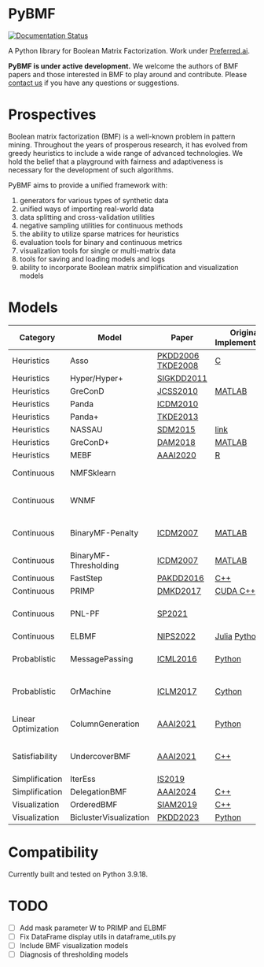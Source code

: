 # PyBMF

[![Documentation Status](https://readthedocs.org/projects/pybmf/badge/?version=latest)](https://pybmf.readthedocs.io/en/latest/?badge=latest)


A Python library for Boolean Matrix Factorization.
Work under [Preferred.ai](https://preferred.ai/).

**PyBMF is under active development.** We welcome the authors of BMF papers and those interested in BMF to play around and contribute. Please [contact us](nie.ht@outlook.com) if you have any questions or suggestions.


# Prospectives

Boolean matrix factorization (BMF) is a well-known problem in pattern mining. Throughout the years of prosperous research, it has evolved from greedy heuristics to include a wide range of advanced technologies. We hold the belief that a playground with fairness and adaptiveness is necessary for the development of such algorithms.

PyBMF aims to provide a unified framework with:

1. generators for various types of synthetic data
2. unified ways of importing real-world data
3. data splitting and cross-validation utilities
4. negative sampling utilities for continuous methods
5. the ability to utilize sparse matrices for heuristics
6. evaluation tools for binary and continuous metrics
7. visualization tools for single or multi-matrix data
8. tools for saving and loading models and logs
9. ability to incorporate Boolean matrix simplification and visualization models


# Models

| **Category**        | **Model**              | **Paper**                                                                                                                        | **Original Implementation**                                                                 | **In PyBMF**                          |
|---------------------|------------------------|----------------------------------------------------------------------------------------------------------------------------------|---------------------------------------------------------------------------------------------|---------------------------------------|
| Heuristics          | Asso                   | [PKDD2006](https://cs.uef.fi/~pauli/papers/dbp.pdf) [TKDE2008](http://doi.ieeecomputersociety.org/10.1109/TKDE.2008.53)          | [C](https://cs.uef.fi/~pauli//src/DBP-progs/)                                               | ✅                                     |
| Heuristics          | Hyper/Hyper+           | [SIGKDD2011](https://link.springer.com/article/10.1007/s10618-010-0203-9)                                                        |                                                                                             | ✅                                     |
| Heuristics          | GreConD                | [JCSS2010](https://www.sciencedirect.com/science/article/pii/S0022000009000415)                                                  | [MATLAB](https://github.com/martin-trnecka/matrix-factorization-algorithms)                 | ✅                                     |
| Heuristics          | Panda                  | [ICDM2010](https://epubs.siam.org/doi/abs/10.1137/1.9781611972801.15)                                                            |                                                                                             | ✅                                     |
| Heuristics          | Panda+                 | [TKDE2013](https://ieeexplore.ieee.org/abstract/document/6682889/)                                                               |                                                                                             | ✅                                     |
| Heuristics          | NASSAU                 | [SDM2015](http://dx.doi.org/10.1137/1.9781611974010.37)                                                                          | [link](https://cs.uef.fi/~pauli/nassau/)                                                    |                                       |
| Heuristics          | GreConD+               | [DAM2018](https://www.sciencedirect.com/science/article/pii/S0166218X18303755)                                                   | [MATLAB](https://github.com/martin-trnecka/matrix-factorization-algorithms)                 | ✅                                     |
| Heuristics          | MEBF                   | [AAAI2020](https://ojs.aaai.org/index.php/AAAI/article/view/6072/5928)                                                           | [R](https://github.com/clwan/MEBF)                                                          | ✅                                     |
| Continuous          | NMFSklearn             |                                                                                                                                  |                                                                                             | 🛞 Wrapper of sklearn.nmf             |
| Continuous          | WNMF                   |                                                                                                                                  |                                                                                             | ✅ Multiplicative update               |
| Continuous          | BinaryMF-Penalty       | [ICDM2007](https://ieeexplore.ieee.org/abstract/document/4470263/)                                                               | [MATLAB](https://github.com/ZhongYuanZhang/BMF)                                             | ✅ Multiplicative update               |
| Continuous          | BinaryMF-Thresholding  | [ICDM2007](https://ieeexplore.ieee.org/abstract/document/4470263/)                                                               | [MATLAB](https://github.com/ZhongYuanZhang/BMF)                                             | ✅ Line search                         |
| Continuous          | FastStep               | [PAKDD2016](https://link.springer.com/chapter/10.1007/978-3-319-31753-3_37)                                                      | [C++](http://cs.cmu.edu/~maraujo/faststep/)                                                 | ✅ Line search                         |
| Continuous          | PRIMP                  | [DMKD2017](https://dl.acm.org/doi/abs/10.1007/s10618-017-0508-z)                                                                 | [CUDA C++](https://sfb876.tu-dortmund.de/primp/index.html)                                  | ✅ PALM                                |
| Continuous          | PNL-PF                 | [SP2021](https://www.sciencedirect.com/science/article/pii/S0165168420303534)                                                    |                                                                                             | ✅ Multiplicative update               |
| Continuous          | ELBMF                  | [NIPS2022](https://proceedings.neurips.cc/paper_files/paper/2022/hash/1e8730e2ccd6cefcf70a98dd90d9af6a-Abstract-Conference.html) | [Julia](https://eda.rg.cispa.io/prj/elbmf/) [Python](https://github.com/sdall/elbmf-python) | ✅ PALM                                |
| Probablistic        | MessagePassing         | [ICML2016](http://proceedings.mlr.press/v48/ravanbakhsha16.html)                                                                 | [Python](https://github.com/mravanba/BooleanFactorization)                                  | 🛞 Wrapper of original implementation |
| Probablistic        | OrMachine              | [ICLM2017](https://proceedings.mlr.press/v70/rukat17a.html)                                                                      | [Cython](https://github.com/TammoR/OrMachine/)                                              | 🛞 Wrapper of original implementation |
| Linear Optimization | ColumnGeneration       | [AAAI2021](https://ojs.aaai.org/index.php/AAAI/article/view/16500/16307)                                                         | [Python](https://github.com/kovacsrekaagnes/rank_k_Binary_Matrix_Factorisation)             | 🛞 Wrapper of original implementation |
| Satisfiability      | UndercoverBMF          | [AAAI2021](https://ojs.aaai.org/index.php/AAAI/article/view/16500/16307)                                                         | [C++](https://github.com/FlorentAvellaneda/UndercoverBMF)                                   | 🛞 Wrapper of original implementation |
| Simplification      | IterEss                | [IS2019](https://www.sciencedirect.com/science/article/pii/S0020025519301902)                                                    |                                                                                             |                                       |
| Simplification      | DelegationBMF          | [AAAI2024](https://ojs.aaai.org/index.php/AAAI/article/view/30049)                                                               | [C++](https://github.com/FlorentAvellaneda/Delegation_BMF)                                  |                                       |
| Visualization       | OrderedBMF             | [SIAM2019](https://doi.org/10.1137/1.9781611975673.82)                                                                           | [C++](https://cs.uef.fi/~pauli/bmf/ordered_bmf/)                                            |                                       |
| Visualization       | BiclusterVisualization | [PKDD2023](https://cs.uef.fi/~pauli/papers/marette23visualizing.pdf)                                                             | [Python](https://github.com/tmarette/biclusterVisualization)                                |                                       |

# Compatibility

Currently built and tested on Python 3.9.18.

# TODO

- [ ] Add mask parameter W to PRIMP and ELBMF
- [ ] Fix DataFrame display utils in dataframe_utils.py
- [ ] Include BMF visualization models
- [ ] Diagnosis of thresholding models